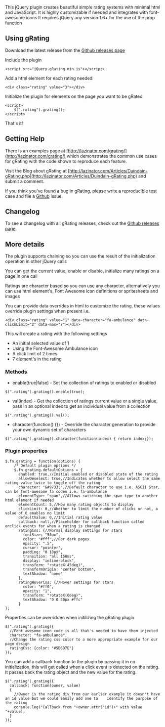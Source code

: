 This jQuery plugin creates beautiful simple rating systems with minimal html and JavaScript.
It is highly customizable if needed and integrates with font-awesome icons
It requires jQuery any version 1.6+ for the use of the prop function

## Using gRating

Download the latest release from the [Github releases page](https://github.com/duindain/gRating/releases)

Include the plugin

`<script src="jQuery-gRating.min.js"></script>`

Add a html element for each rating needed

`<div class="rating" value="3"></div>`

Initialize the plugin for elements on the page you want to be gRated

    <script>
        $(".rating").grating();
    </script>
	
That's it!

## Getting Help

There is an examples page at [http://lazinator.com/grating/](http://lazinator.com/grating/) which demonstrates the common use cases for gRating with the code shown to reproduce each feature.

Visit the Blog about gRating at [http://lazinator.com/Articles/Duindain-gRating.php](http://lazinator.com/Articles/Duindain-gRating.php) and submit a comment.

If you think you've found a bug in gRating, please write a reproducible test case and file a [Github](https://github.com/duindain/gRating/issues) issue.

## Changelog

To see a changelog with all gRating releases, check out the [Github releases page](https://github.com/duindain/gRating/releases).

## More details

The plugin supports chaining so you can use the result of the initialization operation in other jQuery calls

You can get the current value, enable or disable, initialize many ratings on a page in one call

Ratings are character based so you can use any character, alternatively you can use html element's, Font Awesome icon definitions or spritesheets and images

You can provide data overrides in html to customize the rating, these values override plugin settings when present i.e.

`<div class="rating" value="1" data-character="fa-ambulance" data-clickLimit="2" data-max="7"></div>`

This will create a rating with the following settings
* An initial selected value of 1 
* Using the Font-Awesome Ambulance icon
* A click limit of 2 times
* 7 element's in the rating

### Methods
* enable(true|false) - Set the collection of ratings to enabled or disabled

`$(".rating").grating().enable(true);`

* val(index) - Get the collection of ratings current value or a single value, pass in an optional index to get an    individual value from a collection

`$(".rating").grating().val();`

* character(function() {}) - Override the character generation to provide your own dynamic set of characters

`$(".rating").grating().character(function(index) { return index;});`

### Plugin properties

    $.fn.grating = function(options) {
        /* Default plugin options */
        $.fn.grating.defaultOptions = {
          enabled: true,//Initial enabled or disabled state of the rating
          allowDeselect: true,//Indicates whether to allow select the same rating value twice to toggle off the rating
          character: "&#9733;",//Default character to use i.e. ASCII Star, can be font-awesome fa codes i.e. fa-ambulance
          elementType: "span",//Allows switching the span type to another html element if needed
          elementCount: 5,//How many rating objects to display
          clickLimit: 0,//Whether to limit the number of clicks or not, a value of 0 enables no limit
          defaultValue: 0,//Initial rating value
          callback: null,//Placeholder for callback function called onclick events for when a rating is changed
          ratingCss: {//Normal display settings for stars
            fontSize: "50px",
            color: "#fff",//For dark pages
            opacity: ".5",
            cursor: "pointer",
            padding: "0 10px",
            transition: "all 150ms",
            display: "inline-block",
            transform: "rotateX(45deg)",
            transformOrigin: "center bottom",
            textShadow: "none"
          },
          ratingHoverCss: {//Hover settings for stars
            color: "#ff0",
            opacity: "1",
            transform: "rotateX(0deg)",
            textShadow: "0 0 30px #ffc"
          }
    };

Properties can be overridden when initilizing the gRating plugin

    $(".rating").grating({
      //Font awesome icon code is all that's needed to have them injected
      character: "fa-ambulance",
      //Change the rating css color to a more appropriate example for our page design
      ratingCss: {color: "#5D6D7E"}
    });

You can add a callback function to the plugin by passing it in on initialization, this will get called when a click event is detected on the rating. It passes back the rating object and the new value for the rating.

    $(".rating").grating({
      callback: function(owner, value)
      {
        //Owner is the rating div from our earlier example it doesn't have an id value but we could easily add one to    identify the purpose of the rating
        console.log("Callback from "+owner.attr("id")+" with value "+value);
      }
    });
